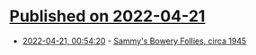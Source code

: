 # [Published on 2022-04-21](index.md)

* [2022-04-21, 00:54:20](https://news.ycombinator.com/item?id=31104923) - [Sammy's Bowery Follies, circa 1945](https://mashable.com/feature/sammys-bowery-follies)
